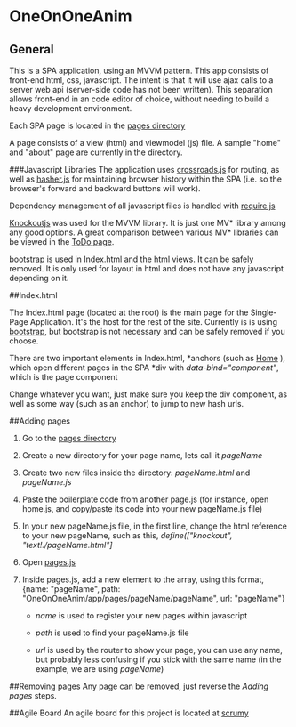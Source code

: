 # OneOnOneAnim

## General

This is a SPA application, using an MVVM pattern. This app consists of front-end html, css, javascript. The intent is that it will use ajax calls to a server web api (server-side code has not been written). This separation allows front-end in an code editor of choice, without needing to build a heavy development environment.

Each SPA page is located in the [pages directory](/app/pages)

A page consists of a view (html) and viewmodel (js) file. A sample "home" and "about" page are currently in the directory.

###Javascript Libraries
The application uses [crossroads.js](https://millermedeiros.github.io/crossroads.js/) for routing, as well as [hasher.js](https://github.com/millermedeiros/hasher/) for maintaining browser history within the SPA (i.e. so the browser's forward and backward buttons will work).

Dependency management of all javascript files is handled with [require.js](http://requirejs.org/docs/api.html)

[Knockoutjs](http://knockoutjs.com/) was used for the MVVM library. It is just one MV* library among any good options. A great comparison between various MV* libraries can be viewed in the [ToDo page](http://todomvc.com/).

[bootstrap](http://getbootstrap.com/) is used in Index.html and the html views. It can be safely removed. It is only used for layout in html and does not have any javascript depending on it.


##Index.html

The Index.html page (located at the root) is the main page for the Single-Page Application. It's the host for the rest of the site. Currently is is using [bootstrap](http://getbootstrap.com/), but bootstrap is not necessary and can be safely removed if you choose.

There are two important elements in Index.html,
*anchors (such as <a href="#">Home</a> ), which open different pages in the SPA
*div with _data-bind="component"_, which is the page component

Change whatever you want, just make sure you keep the div component, as well as some way (such as an anchor) to jump to new hash urls.

##Adding pages
1. Go to the [pages directory](/app/pages)
2. Create a new directory for your page name, lets call it _pageName_
3. Create two new files inside the directory: _pageName.html_ and _pageName.js_
4. Paste the boilerplate code from another page.js (for instance, open home.js, and copy/paste its code into your new pageName.js file)
5. In your new pageName.js file, in the first line, change the html reference to your new pageName, such as this, _define(["knockout", *"text!./pageName.html"*]_
6. Open [pages.js](/app/pages/pages.js)
7. Inside pages.js, add a new element to the array, using this format, {name: "pageName", path: "OneOnOneAnim/app/pages/pageName/pageName", url: "pageName"}

   - *name* is used to register your new pages within javascript

   - *path* is used to find your pageName.js file

   - *url* is used by the router to show your page, you can use any name, but probably less confusing if you stick with the same name (in the example, we are using _pageName_)

##Removing pages
Any page can be removed, just reverse the _Adding pages_ steps. 

##Agile Board
An agile board for this project is located at [scrumy](https://scrumy.com/oneonone)

